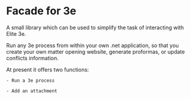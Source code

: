 Facade for 3e
=============

A small library which can be used to simplify the task of interacting with Elite 3e.

Run any 3e process from within your own .net application, so that you create your own matter opening website, generate proformas, or update conflicts information.

At present it offers two functions:

	- Run a 3e process

	- Add an attachment
